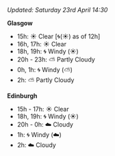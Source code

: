 *Updated: Saturday 23rd April 14:30*

**Glasgow**

* 15h: :sunny: Clear [:cyclone:(:sunny:) as of 12h]
* 16h, 17h: :sunny: Clear
* 18h, 19h: :cyclone: Windy (:sunny:)
* 20h - 23h: :partly_sunny: Partly Cloudy
* 0h, 1h: :cyclone: Windy (:partly_sunny:)
* 2h: :partly_sunny: Partly Cloudy

**Edinburgh**

* 15h - 17h: :sunny: Clear
* 18h, 19h: :cyclone: Windy (:sunny:)
* 20h - 0h: :cloud: Cloudy
* 1h: :cyclone: Windy (:cloud:)
* 2h: :cloud: Cloudy
